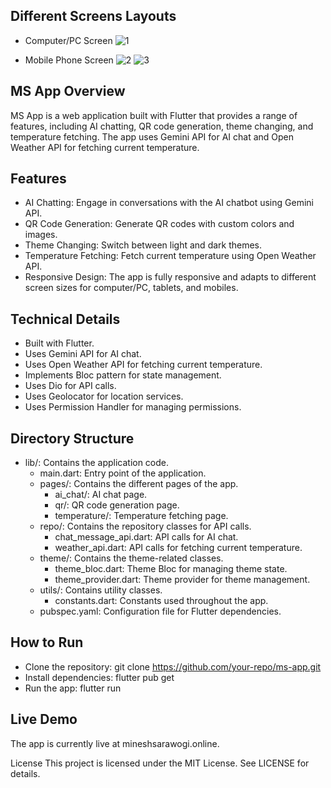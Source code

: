 ## Different Screens Layouts
- Computer/PC Screen
![1](https://github.com/minesh2908/AI-App/assets/54062823/2e876515-d314-4f35-bcf6-6ddc57b42403)

- Mobile Phone Screen
![2](https://github.com/minesh2908/AI-App/assets/54062823/56bab26c-54ec-4715-9c55-56848739b9e8)
![3](https://github.com/minesh2908/AI-App/assets/54062823/7c5947dd-ed0d-49f4-965e-4a779c6e1e3f)

## MS App Overview
MS App is a web application built with Flutter that provides a range of features, including AI chatting, QR code generation, theme changing, and temperature fetching. The app uses Gemini API for AI chat and Open Weather API for fetching current temperature.

## Features

- AI Chatting: Engage in conversations with the AI chatbot using Gemini API.
- QR Code Generation: Generate QR codes with custom colors and images.
- Theme Changing: Switch between light and dark themes.
- Temperature Fetching: Fetch current temperature using Open Weather API.
- Responsive Design: The app is fully responsive and adapts to different screen sizes for computer/PC, tablets, and mobiles.


## Technical Details
- Built with Flutter.
- Uses Gemini API for AI chat.
- Uses Open Weather API for fetching current temperature.
- Implements Bloc pattern for state management.
- Uses Dio for API calls.
- Uses Geolocator for location services.
- Uses Permission Handler for managing permissions.

## Directory Structure

- lib/: Contains the application code.
  - main.dart: Entry point of the application.
  - pages/: Contains the different pages of the app.
    - ai_chat/: AI chat page.
    - qr/: QR code generation page.
    - temperature/: Temperature fetching page.
  - repo/: Contains the repository classes for API calls.
    - chat_message_api.dart: API calls for AI chat.
    - weather_api.dart: API calls for fetching current temperature.
  - theme/: Contains the theme-related classes.
    - theme_bloc.dart: Theme Bloc for managing theme state.
    - theme_provider.dart: Theme provider for theme management.
  - utils/: Contains utility classes.
    - constants.dart: Constants used throughout the app.
  - pubspec.yaml: Configuration file for Flutter dependencies.

## How to Run
- Clone the repository: git clone https://github.com/your-repo/ms-app.git
- Install dependencies: flutter pub get
- Run the app: flutter run

## Live Demo
The app is currently live at mineshsarawogi.online.

License
This project is licensed under the MIT License. See LICENSE for details.
